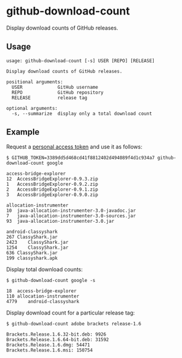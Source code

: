 # github-download-count

Display download counts of GitHub releases.

Usage
------

    usage: github-download-count [-s] USER [REPO] [RELEASE]

    Display download counts of GitHub releases.

    positional arguments:
      USER             GitHub username
      REPO             GitHub repository
      RELEASE          release tag

    optional arguments:
      -s, --summarize  display only a total download count

Example
--------

Request a [personal access token](https://github.com/settings/tokens) and use it as follows:

    $ GITHUB_TOKEN=3389dd5d468cd41f8812402d494089f4d1c934a7 github-download-count google

    access-bridge-explorer
    12	AccessBridgeExplorer-0.9.3.zip
    1	AccessBridgeExplorer-0.9.2.zip
    2	AccessBridgeExplorer-0.9.1.zip
    3	AccessBridgeExplorer-0.9.0.zip

    allocation-instrumenter
    10	java-allocation-instrumenter-3.0-javadoc.jar
    7	java-allocation-instrumenter-3.0-sources.jar
    93	java-allocation-instrumenter-3.0.jar

    android-classyshark
    267	ClassyShark.jar
    2423	ClassyShark.jar
    1254	ClassyShark.jar
    636	ClassyShark.jar
    199	classyshark.apk

Display total download counts:

    $ github-download-count google -s

    18	access-bridge-explorer
    110	allocation-instrumenter
    4779	android-classyshark

Display download count for a particular release tag:

    $ github-download-count adobe brackets release-1.6

    Brackets.Release.1.6.32-bit.deb: 9926
    Brackets.Release.1.6.64-bit.deb: 31592
    Brackets.Release.1.6.dmg: 54471
    Brackets.Release.1.6.msi: 150754

